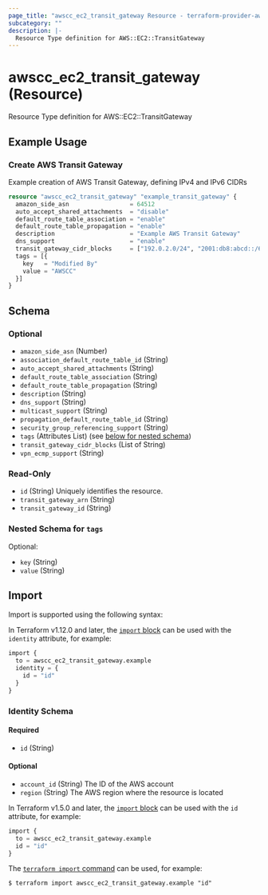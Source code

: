 ```yaml
---
page_title: "awscc_ec2_transit_gateway Resource - terraform-provider-awscc"
subcategory: ""
description: |-
  Resource Type definition for AWS::EC2::TransitGateway
---
```


# awscc_ec2_transit_gateway (Resource)

Resource Type definition for AWS::EC2::TransitGateway

## Example Usage

### Create AWS Transit Gateway
Example creation of AWS Transit Gateway, defining IPv4 and IPv6 CIDRs
```terraform
resource "awscc_ec2_transit_gateway" "example_transit_gateway" {
  amazon_side_asn                 = 64512
  auto_accept_shared_attachments  = "disable"
  default_route_table_association = "enable"
  default_route_table_propagation = "enable"
  description                     = "Example AWS Transit Gateway"
  dns_support                     = "enable"
  transit_gateway_cidr_blocks     = ["192.0.2.0/24", "2001:db8:abcd::/64"]
  tags = [{
    key   = "Modified By"
    value = "AWSCC"
  }]
}
```


<!-- schema generated by tfplugindocs -->
## Schema

### Optional

- `amazon_side_asn` (Number)
- `association_default_route_table_id` (String)
- `auto_accept_shared_attachments` (String)
- `default_route_table_association` (String)
- `default_route_table_propagation` (String)
- `description` (String)
- `dns_support` (String)
- `multicast_support` (String)
- `propagation_default_route_table_id` (String)
- `security_group_referencing_support` (String)
- `tags` (Attributes List) (see [below for nested schema](#nestedatt--tags))
- `transit_gateway_cidr_blocks` (List of String)
- `vpn_ecmp_support` (String)

### Read-Only

- `id` (String) Uniquely identifies the resource.
- `transit_gateway_arn` (String)
- `transit_gateway_id` (String)

<a id="nestedatt--tags"></a>
### Nested Schema for `tags`

Optional:

- `key` (String)
- `value` (String)

## Import

Import is supported using the following syntax:

In Terraform v1.12.0 and later, the [`import` block](https://developer.hashicorp.com/terraform/language/import) can be used with the `identity` attribute, for example:

```terraform
import {
  to = awscc_ec2_transit_gateway.example
  identity = {
    id = "id"
  }
}
```

<!-- schema generated by tfplugindocs -->
### Identity Schema

#### Required

- `id` (String)

#### Optional

- `account_id` (String) The ID of the AWS account
- `region` (String) The AWS region where the resource is located

In Terraform v1.5.0 and later, the [`import` block](https://developer.hashicorp.com/terraform/language/import) can be used with the `id` attribute, for example:

```terraform
import {
  to = awscc_ec2_transit_gateway.example
  id = "id"
}
```

The [`terraform import` command](https://developer.hashicorp.com/terraform/cli/commands/import) can be used, for example:

```shell
$ terraform import awscc_ec2_transit_gateway.example "id"
```
